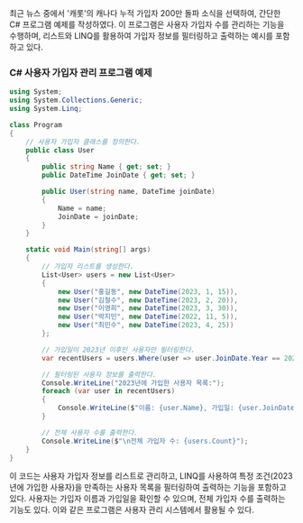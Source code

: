최근 뉴스 중에서 '캐롯'의 캐나다 누적 가입자 200만 돌파 소식을 선택하여, 간단한 C# 프로그램 예제를 작성하였다. 이 프로그램은 사용자 가입자 수를 관리하는 기능을 수행하며, 리스트와 LINQ를 활용하여 가입자 정보를 필터링하고 출력하는 예시를 포함하고 있다.

### C# 사용자 가입자 관리 프로그램 예제

```csharp
using System;
using System.Collections.Generic;
using System.Linq;

class Program
{
    // 사용자 가입자 클래스를 정의한다.
    public class User
    {
        public string Name { get; set; }
        public DateTime JoinDate { get; set; }

        public User(string name, DateTime joinDate)
        {
            Name = name;
            JoinDate = joinDate;
        }
    }

    static void Main(string[] args)
    {
        // 가입자 리스트를 생성한다.
        List<User> users = new List<User>
        {
            new User("홍길동", new DateTime(2023, 1, 15)),
            new User("김철수", new DateTime(2023, 2, 20)),
            new User("이영희", new DateTime(2023, 3, 30)),
            new User("박지민", new DateTime(2022, 11, 5)),
            new User("최민수", new DateTime(2023, 4, 25))
        };

        // 가입일이 2023년 이후인 사용자만 필터링한다.
        var recentUsers = users.Where(user => user.JoinDate.Year == 2023);

        // 필터링된 사용자 정보를 출력한다.
        Console.WriteLine("2023년에 가입한 사용자 목록:");
        foreach (var user in recentUsers)
        {
            Console.WriteLine($"이름: {user.Name}, 가입일: {user.JoinDate.ToShortDateString()}");
        }

        // 전체 사용자 수를 출력한다.
        Console.WriteLine($"\n전체 가입자 수: {users.Count}");
    }
}
```

이 코드는 사용자 가입자 정보를 리스트로 관리하고, LINQ를 사용하여 특정 조건(2023년에 가입한 사용자)을 만족하는 사용자 목록을 필터링하여 출력하는 기능을 포함하고 있다. 사용자는 가입자 이름과 가입일을 확인할 수 있으며, 전체 가입자 수를 출력하는 기능도 있다. 이와 같은 프로그램은 사용자 관리 시스템에서 활용될 수 있다.